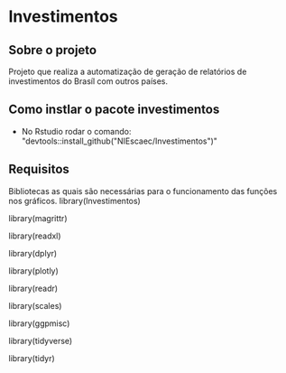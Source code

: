 # Investimentos

## Sobre o projeto 
Projeto que realiza a automatização de geração de relatórios de investimentos do Brasíl com outros países.

## Como instlar o pacote investimentos 
  
  - No Rstudio rodar o comando:
    "devtools::install_github("NIEscaec/Investimentos")"
    
 ## Requisitos 
   Bibliotecas as quais são necessárias para o funcionamento das funções nos gráficos.
   library(Investimentos)
   
   library(magrittr)
   
   library(readxl)
   
   library(dplyr)
   
   library(plotly)
   
   library(readr)
   
   library(scales)
   
   library(ggpmisc)
   
   library(tidyverse)
   
   library(tidyr)
   
   
   
   
